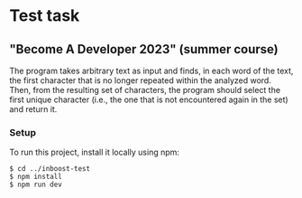 # Test task
## "Become A Developer 2023" (summer course)

The program takes arbitrary text as input and finds, in each word of the text, the first character that is no longer repeated within the analyzed word. Then, from the resulting set of characters, the program should select the first unique character (i.e., the one that is not encountered again in the set) and return it.

### Setup

To run this project, install it locally using npm:

```
$ cd ../inboost-test
$ npm install
$ npm run dev
```
